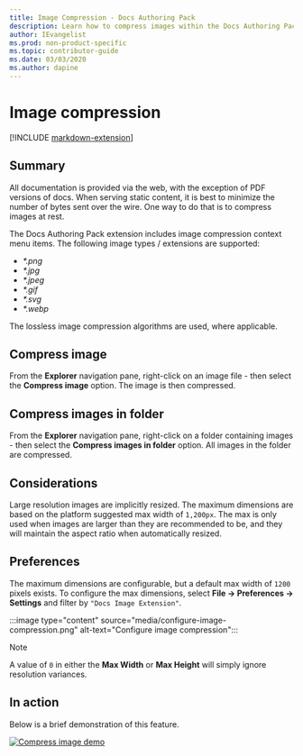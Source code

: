 ```yaml
---
title: Image Compression - Docs Authoring Pack
description: Learn how to compress images within the Docs Authoring Pack, Visual Studio Code extension.
author: IEvangelist
ms.prod: non-product-specific
ms.topic: contributor-guide
ms.date: 03/03/2020
ms.author: dapine
---
```


# Image compression

[!INCLUDE [markdown-extension](includes/image-extension.md)]

## Summary

All documentation is provided via the web, with the exception of PDF versions of docs. When serving static content, it is best to minimize the number of bytes sent over the wire. One way to do that is to compress images at rest.

The Docs Authoring Pack extension includes image compression context menu items. The following image types / extensions are supported:

* *\*.png*
* *\*.jpg*
* *\*.jpeg*
* *\*.gif*
* *\*.svg*
* *\*.webp*

The lossless image compression algorithms are used, where applicable.

## Compress image

From the **Explorer** navigation pane, right-click on an image file - then select the **Compress image** option. The image is then compressed.

## Compress images in folder

From the **Explorer** navigation pane, right-click on a folder containing images - then select the **Compress images in folder** option. All images in the folder are compressed.

## Considerations

Large resolution images are implicitly resized. The maximum dimensions are based on the platform suggested max width of `1,200px`. The max is only used when images are larger than they are recommended to be, and they will maintain the aspect ratio when automatically resized.

## Preferences

The maximum dimensions are configurable, but a default max width of `1200` pixels exists. To configure the max dimensions, select **File -> Preferences -> Settings** and filter by `"Docs Image Extension"`.

:::image type="content" source="media/configure-image-compression.png" alt-text="Configure image compression":::

> [!NOTE]
> A value of `0` in either the **Max Width** or **Max Height** will simply ignore resolution variances.

## In action

Below is a brief demonstration of this feature.

[![Compress image demo](media/compress-image.gif)](media/compress-image.gif#lightbox)
